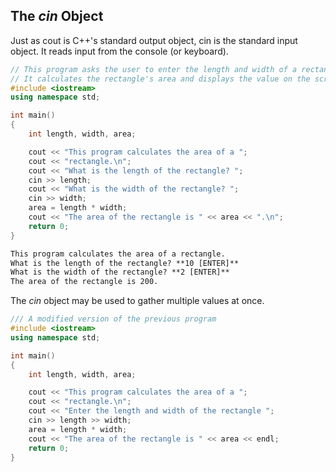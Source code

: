 ## The *cin* Object
Just as cout is C++'s standard output object, cin is the standard input object. It reads input from the console (or keyboard).
~~~cpp
// This program asks the user to enter the length and width of a rectangle
// It calculates the rectangle's area and displays the value on the screen.
#include <iostream>
using namespace std;

int main()
{
    int length, width, area;

    cout << "This program calculates the area of a "; 
    cout << "rectangle.\n";
    cout << "What is the length of the rectangle? ";
    cin >> length;
    cout << "What is the width of the rectangle? ";
    cin >> width;
    area = length * width;
    cout << "The area of the rectangle is " << area << ".\n";
    return 0;
}
~~~
~~~md
This program calculates the area of a rectangle.
What is the length of the rectangle? **10 [ENTER]**
What is the width of the rectangle? **2 [ENTER]**
The area of the rectangle is 200.
~~~

The *cin* object may be used to gather multiple values at once. 
~~~cpp
/// A modified version of the previous program
#include <iostream>
using namespace std;

int main()
{
    int length, width, area;

    cout << "This program calculates the area of a ";
    cout << "rectangle.\n";
    cout << "Enter the length and width of the rectangle ";
    cin >> length >> width;
    area = length * width;
    cout << "The area of the rectangle is " << area << endl;
    return 0;
}